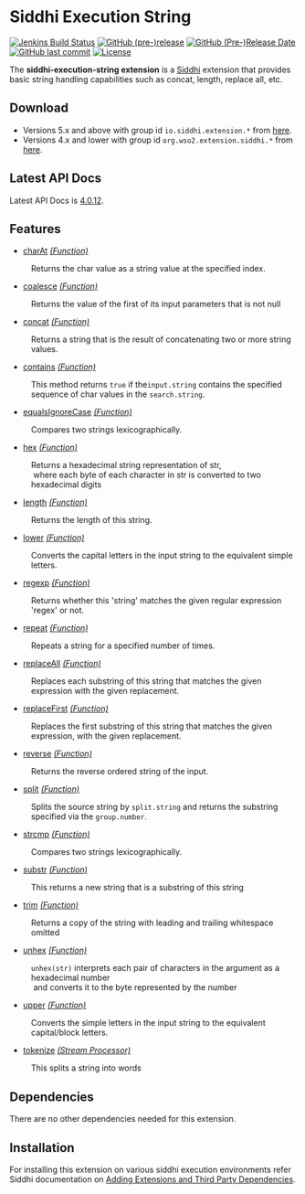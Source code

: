 Siddhi Execution String
======================================

  [![Jenkins Build Status](https://wso2.org/jenkins/job/siddhi/job/siddhi-execution-string/badge/icon)](https://wso2.org/jenkins/job/siddhi/job/siddhi-execution-string/)
  [![GitHub (pre-)release](https://img.shields.io/github/release/siddhi-io/siddhi-execution-string/all.svg)](https://github.com/siddhi-io/siddhi-execution-string/releases)
  [![GitHub (Pre-)Release Date](https://img.shields.io/github/release-date-pre/siddhi-io/siddhi-execution-string.svg)](https://github.com/siddhi-io/siddhi-execution-string/releases)
  [![GitHub last commit](https://img.shields.io/github/last-commit/siddhi-io/siddhi-execution-string.svg)](https://github.com/siddhi-io/siddhi-execution-string/commits/master)
  [![License](https://img.shields.io/badge/License-Apache%202.0-blue.svg)](https://opensource.org/licenses/Apache-2.0)


The **siddhi-execution-string extension** is a <a target="_blank" href="https://siddhi.io/">Siddhi</a> extension that provides basic string handling capabilities such as concat, length, replace all, etc.

## Download

* Versions 5.x and above with group id `io.siddhi.extension.*` from <a target="_blank" href="https://mvnrepository.com/artifact/io.siddhi.extension.execution.string/siddhi-execution-string/">here</a>.
* Versions 4.x and lower with group id `org.wso2.extension.siddhi.*` from <a target="_blank" href="https://mvnrepository.com/artifact/org.wso2.extension.siddhi.execution.string/siddhi-execution-string">here</a>.

## Latest API Docs 

Latest API Docs is <a target="_blank" href="https://siddhi-io.github.io/siddhi-execution-string/api/4.0.12">4.0.12</a>.

## Features

* <a target="_blank" href="https://wso2-extensions.github.io/siddhi-execution-string/api/4.0.12/#charat-function">charAt</a> *<a target="_blank" href="https://wso2.github.io/siddhi/documentation/siddhi-4.0/#function">(Function)</a>*<br><div style="padding-left: 1em;"><p>Returns the char value as a string value at the specified index.</p></div>
* <a target="_blank" href="https://wso2-extensions.github.io/siddhi-execution-string/api/4.0.12/#coalesce-function">coalesce</a> *<a target="_blank" href="https://wso2.github.io/siddhi/documentation/siddhi-4.0/#function">(Function)</a>*<br><div style="padding-left: 1em;"><p>Returns the value of the first of its input parameters that is not null</p></div>
* <a target="_blank" href="https://wso2-extensions.github.io/siddhi-execution-string/api/4.0.12/#concat-function">concat</a> *<a target="_blank" href="https://wso2.github.io/siddhi/documentation/siddhi-4.0/#function">(Function)</a>*<br><div style="padding-left: 1em;"><p>Returns a string that is the result of concatenating two or more string values.</p></div>
* <a target="_blank" href="https://wso2-extensions.github.io/siddhi-execution-string/api/4.0.12/#contains-function">contains</a> *<a target="_blank" href="https://wso2.github.io/siddhi/documentation/siddhi-4.0/#function">(Function)</a>*<br><div style="padding-left: 1em;"><p>This method returns <code>true</code> if the<code>input.string</code> contains the specified sequence of char values in the <code>search.string</code>. </p></div>
* <a target="_blank" href="https://wso2-extensions.github.io/siddhi-execution-string/api/4.0.12/#equalsignorecase-function">equalsIgnoreCase</a> *<a target="_blank" href="https://wso2.github.io/siddhi/documentation/siddhi-4.0/#function">(Function)</a>*<br><div style="padding-left: 1em;"><p>Compares two strings lexicographically.</p></div>
* <a target="_blank" href="https://wso2-extensions.github.io/siddhi-execution-string/api/4.0.12/#hex-function">hex</a> *<a target="_blank" href="https://wso2.github.io/siddhi/documentation/siddhi-4.0/#function">(Function)</a>*<br><div style="padding-left: 1em;"><p>Returns a hexadecimal string representation of str,<br>&nbsp;where each byte of each character in str is converted to two hexadecimal digits</p></div>
* <a target="_blank" href="https://wso2-extensions.github.io/siddhi-execution-string/api/4.0.12/#length-function">length</a> *<a target="_blank" href="https://wso2.github.io/siddhi/documentation/siddhi-4.0/#function">(Function)</a>*<br><div style="padding-left: 1em;"><p>Returns the length of this string.</p></div>
* <a target="_blank" href="https://wso2-extensions.github.io/siddhi-execution-string/api/4.0.12/#lower-function">lower</a> *<a target="_blank" href="https://wso2.github.io/siddhi/documentation/siddhi-4.0/#function">(Function)</a>*<br><div style="padding-left: 1em;"><p>Converts the capital letters in the input string to the equivalent simple letters.</p></div>
* <a target="_blank" href="https://wso2-extensions.github.io/siddhi-execution-string/api/4.0.12/#regexp-function">regexp</a> *<a target="_blank" href="https://wso2.github.io/siddhi/documentation/siddhi-4.0/#function">(Function)</a>*<br><div style="padding-left: 1em;"><p>Returns whether  this 'string' matches the given regular expression 'regex' or not.</p></div>
* <a target="_blank" href="https://wso2-extensions.github.io/siddhi-execution-string/api/4.0.12/#repeat-function">repeat</a> *<a target="_blank" href="https://wso2.github.io/siddhi/documentation/siddhi-4.0/#function">(Function)</a>*<br><div style="padding-left: 1em;"><p>Repeats a string for a specified number of times.</p></div>
* <a target="_blank" href="https://wso2-extensions.github.io/siddhi-execution-string/api/4.0.12/#replaceall-function">replaceAll</a> *<a target="_blank" href="https://wso2.github.io/siddhi/documentation/siddhi-4.0/#function">(Function)</a>*<br><div style="padding-left: 1em;"><p>Replaces each substring of this string that matches the given expression with the given replacement.</p></div>
* <a target="_blank" href="https://wso2-extensions.github.io/siddhi-execution-string/api/4.0.12/#replacefirst-function">replaceFirst</a> *<a target="_blank" href="https://wso2.github.io/siddhi/documentation/siddhi-4.0/#function">(Function)</a>*<br><div style="padding-left: 1em;"><p>Replaces the first substring of this string that matches the given expression, with the given replacement.</p></div>
* <a target="_blank" href="https://wso2-extensions.github.io/siddhi-execution-string/api/4.0.12/#reverse-function">reverse</a> *<a target="_blank" href="https://wso2.github.io/siddhi/documentation/siddhi-4.0/#function">(Function)</a>*<br><div style="padding-left: 1em;"><p>Returns the reverse ordered string of the input.</p></div>
* <a target="_blank" href="https://wso2-extensions.github.io/siddhi-execution-string/api/4.0.12/#split-function">split</a> *<a target="_blank" href="https://wso2.github.io/siddhi/documentation/siddhi-4.0/#function">(Function)</a>*<br><div style="padding-left: 1em;"><p>Splits the source string by <code>split.string</code> and returns the substring specified via the <code>group.number</code>.</p></div>
* <a target="_blank" href="https://wso2-extensions.github.io/siddhi-execution-string/api/4.0.12/#strcmp-function">strcmp</a> *<a target="_blank" href="https://wso2.github.io/siddhi/documentation/siddhi-4.0/#function">(Function)</a>*<br><div style="padding-left: 1em;"><p>Compares two strings lexicographically.</p></div>
* <a target="_blank" href="https://wso2-extensions.github.io/siddhi-execution-string/api/4.0.12/#substr-function">substr</a> *<a target="_blank" href="https://wso2.github.io/siddhi/documentation/siddhi-4.0/#function">(Function)</a>*<br><div style="padding-left: 1em;"><p>This returns a new string that is a substring of this string</p></div>
* <a target="_blank" href="https://wso2-extensions.github.io/siddhi-execution-string/api/4.0.12/#trim-function">trim</a> *<a target="_blank" href="https://wso2.github.io/siddhi/documentation/siddhi-4.0/#function">(Function)</a>*<br><div style="padding-left: 1em;"><p>Returns a copy of the string with leading and trailing whitespace omitted</p></div>
* <a target="_blank" href="https://wso2-extensions.github.io/siddhi-execution-string/api/4.0.12/#unhex-function">unhex</a> *<a target="_blank" href="https://wso2.github.io/siddhi/documentation/siddhi-4.0/#function">(Function)</a>*<br><div style="padding-left: 1em;"><p><code>unhex(str)</code> interprets each pair of characters in the argument as a hexadecimal number<br>&nbsp;and converts it to the byte represented by the number</p></div>
* <a target="_blank" href="https://wso2-extensions.github.io/siddhi-execution-string/api/4.0.12/#upper-function">upper</a> *<a target="_blank" href="https://wso2.github.io/siddhi/documentation/siddhi-4.0/#function">(Function)</a>*<br><div style="padding-left: 1em;"><p>Converts the simple letters in the input string to the equivalent capital/block letters.</p></div>
* <a target="_blank" href="https://wso2-extensions.github.io/siddhi-execution-string/api/4.0.12/#tokenize-stream-processor">tokenize</a> *<a target="_blank" href="https://wso2.github.io/siddhi/documentation/siddhi-4.0/#stream-processor">(Stream Processor)</a>*<br><div style="padding-left: 1em;"><p>This splits a string into words</p></div>

## Dependencies 

There are no other dependencies needed for this extension. 

## Installation

For installing this extension on various siddhi execution environments refer Siddhi documentation on <a target="_blank" href="https://siddhi.io/redirect/add-extensions.html">Adding Extensions and Third Party Dependencies</a>.
